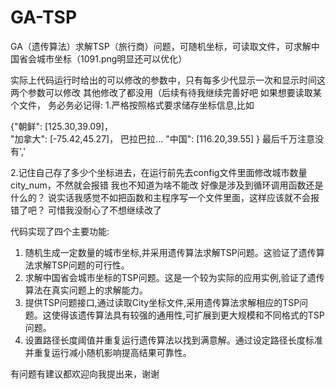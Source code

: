 # GA-TSP
GA（遗传算法）求解TSP（旅行商）问题，可随机坐标，可读取文件，可求解中国省会城市坐标（1091.png明显还可以优化）

实际上代码运行时给出的可以修改的参数中，只有每多少代显示一次和显示时间这两个参数可以修改
其他修改了都没用（后续有待我继续完善好吧
如果想要读取某个文件，
务必务必记得:
1.严格按照格式要求储存坐标信息,比如

{"朝鲜": [125.30,39.09]，  
"加拿大": [-75.42,45.27]，
巴拉巴拉...
"中国": [116.20,39.55]
}
最后千万注意没有','

2.记住自己存了多少个坐标进去，在运行前先去config文件里面修改城市数量city_num，不然就会报错
我也不知道为啥不能改
好像是涉及到循环调用函数还是什么的？
说实话我感觉不如把函数和主程序写一个文件里面，这样应该就不会报错了吧？
可惜我没耐心了不想继续改了

代码实现了四个主要功能:
1. 随机生成一定数量的城市坐标,并采用遗传算法求解TSP问题。这验证了遗传算法求解TSP问题的可行性。
2. 求解中国省会城市坐标的TSP问题。这是一个较为实际的应用实例,验证了遗传算法在真实问题上的求解能力。
3. 提供TSP问题接口,通过读取City坐标文件,采用遗传算法求解相应的TSP问题。这使得该遗传算法具有较强的通用性,可扩展到更大规模和不同格式的TSP问题。
4. 设置路径长度阈值并重复运行遗传算法以找到满意解。通过设定路径长度标准并重复运行减小随机影响提高结果可靠性。

有问题有建议都欢迎向我提出来，谢谢
